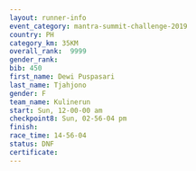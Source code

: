 ```yaml
---
layout: runner-info 
event_category: mantra-summit-challenge-2019 
country: PH
category_km: 35KM 
overall_rank:  9999
gender_rank: 
bib: 450
first_name: Dewi Puspasari
last_name: Tjahjono
gender: F
team_name: Kulinerun
start: Sun, 12-00-00 am
checkpoint8: Sun, 02-56-04 pm
finish: 
race_time: 14-56-04
status: DNF
certificate: 
---
```

